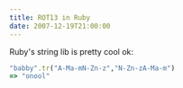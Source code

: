 ```yaml
---
title: ROT13 in Ruby
date: 2007-12-19T21:00:00
---
```


Ruby's string lib is pretty cool ok:

```ruby
"babby".tr("A-Ma-mN-Zn-z","N-Zn-zA-Ma-m")
=> "onool"
```
